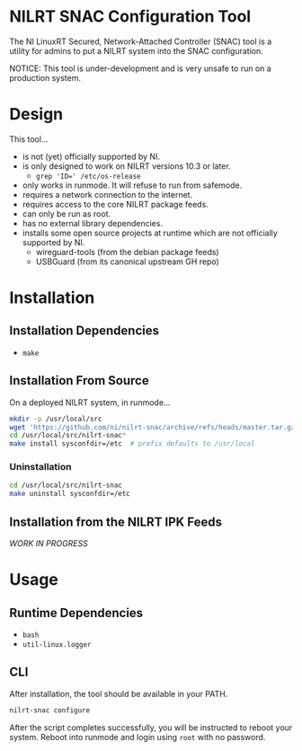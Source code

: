 # NILRT SNAC Configuration Tool

The NI LinuxRT Secured, Network-Attached Controller (SNAC) tool is a utility for admins to put a NILRT system into the SNAC configuration.

NOTICE: This tool is under-development and is very unsafe to run on a production system.


# Design

This tool...
* is not (yet) officially supported by NI.
* is only designed to work on NILRT versions 10.3 or later.
	* `grep 'ID=' /etc/os-release`
* only works in runmode. It will refuse to run from safemode.
* requires a network connection to the internet.
* requires access to the core NILRT package feeds.
* can only be run as root.
* has no external library dependencies.
* installs some open source projects at runtime which are not officially supported by NI.
	* wireguard-tools (from the debian package feeds)
	* USBGuard (from its canonical upstream GH repo)


# Installation

## Installation Dependencies

* `make`

## Installation From Source

On a deployed NILRT system, in runmode...

```bash
mkdir -p /usr/local/src
wget 'https://github.com/ni/nilrt-snac/archive/refs/heads/master.tar.gz' -O - | tar xzf - -C /usr/local/src
cd /usr/local/src/nilrt-snac*
make install sysconfdir=/etc  # prefix defaults to /usr/local
```

### Uninstallation

```bash
cd /usr/local/src/nilrt-snac
make uninstall sysconfdir=/etc
```

## Installation from the NILRT IPK Feeds

*WORK IN PROGRESS*


# Usage

## Runtime Dependencies

* `bash`
* `util-linux.logger`

## CLI

After installation, the tool should be available in your PATH.

```bash
nilrt-snac configure
```

After the script completes successfully, you will be instructed to reboot your system. Reboot into runmode and login using `root` with no password.

